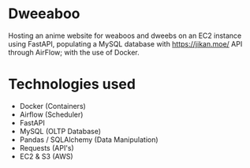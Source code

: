 # Dweeaboo
Hosting an anime website for weaboos and dweebs on an EC2 instance using FastAPI, populating a MySQL database with https://jikan.moe/ API through AirFlow;
with the use of Docker.
# Technologies used
* Docker (Containers)
* Airflow (Scheduler)
* FastAPI
* MySQL (OLTP Database)
* Pandas / SQLAlchemy (Data Manipulation)
* Requests (API's)
* EC2 & S3 (AWS)
